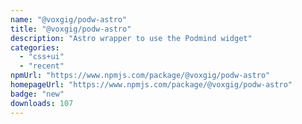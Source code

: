 ```yaml
---
name: "@voxgig/podw-astro"
title: "@voxgig/podw-astro"
description: "Astro wrapper to use the Podmind widget"
categories:
  - "css+ui"
  - "recent"
npmUrl: "https://www.npmjs.com/package/@voxgig/podw-astro"
homepageUrl: "https://www.npmjs.com/package/@voxgig/podw-astro"
badge: "new"
downloads: 107
---
```

